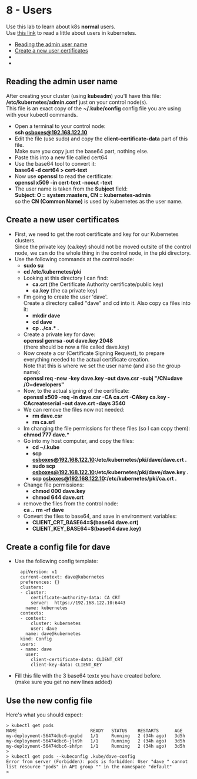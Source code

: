 # 8 - Users

Use this lab to learn about k8s **normal** users.  
Use [this link](https://kubernetes.io/docs/reference/access-authn-authz/authentication/) to read a little about users in kubernetes.

- [Reading the admin user name](#Reading-the-admin-user-name)
- [Create a new user certificates](#Create-a-new-user-certificates)
- [](#)
- [](#)

## Reading the admin user name

After creating your cluster (using **kubeadm**) you'll have this file:  
**/etc/kubernetes/admin.conf** just on your control node(s).  
This file is an exact copy of the **~/.kube/config**  config file you are using with your kubectl commands.

- Open a terminal to your control node:  
**ssh osboxes@192.168.122.10**
- Edit the file (use sudo) and copy the **client-certificate-data** part of this file.  
Make sure you copy just the base64 part, nothing else.
- Paste this into a new file called cert64
- Use the base64 tool to convert it:  
**base64 -d cert64 > cert-text**
- Now use **openssl** to read the certificate:  
**openssl x509 -in cert-text  -noout -text**
- The user name is taken from the **Subject** field:  
**Subject: O = system:masters, CN = kubernetes-admin**  
so the **CN (Common Name)** is used by kubernetes as the user name.


## Create a new user certificates

- First, we need to get the root certificate and key for our Kubernetes clusters.  
Since the private key (ca.key) should not be moved outsite of the control node, we can do the whole thing in the control node, in the pki directory.
- Use the following commands at the control node:
  - **sudo su**
  - **cd /etc/kubernetes/pki**
  - Looking at this directory I can find:
    - **ca.crt** (the Certificate Authority certificate/public key)
    - **ca.key** (the ca private key)
  - I'm going to create the user 'dave'.  
  Create a directory called "dave" and cd into it. Also copy ca files into it:  
    - **mkdir dave**
    - **cd dave**
    - **cp ../ca.\*  .**
  - Create a private key for dave:  
  **openssl genrsa -out dave.key 2048**  
  (there should be now a file called dave.key)
  - Now create a csr (Certificate Signing Request), to prepare everything needed to the actual certificate creation.  
  Note that this is where we set the user name (and also the group name):    
  **openssl req -new -key dave.key -out dave.csr -subj "/CN=dave /O=developers"**
  - Now, to the actual signing of the certificate:  
  **openssl x509 -req -in dave.csr -CA ca.crt -CAkey ca.key -CAcreateserial -out dave.crt -days 3540**
  - We can remove the files now not needed:  
    - **rm dave.csr**
    - **rm ca.srl**
  - Im changing the file permissions for these files (so I can copy them):  
  **chmod 777 dave.\***
  - Go into my host computer, and copy the files:
    - **cd ~/.kube**  
    - **scp osboxes@192.168.122.10:/etc/kubernetes/pki/dave/dave.crt .**
    - **sudo scp osboxes@192.168.122.10:/etc/kubernetes/pki/dave/dave.key .**
    - **scp osboxes@192.168.122.10:/etc/kubernetes/pki/ca.crt .**
  - Change file permissions:  
    - **chmod 000 dave.key**
    - **chmod 644 dave.crt**
  - remove the files from the control node:  
  **ca ..**
  **rm -rf dave**
  - Convert the files to base64, and save in environment variables:  
    - **CLIENT_CRT_BASE64=$(base64 dave.crt)**
    - **CLIENT_KEY_BASE64=$(base64 dave.key)**



## Create a config file for dave

- Use the following config template:

        apiVersion: v1  
        current-context: dave@kubernetes  
        preferences: {}  
        clusters:  
        - cluster:  
            certificate-authority-data: CA_CRT  
            server:  https://192.168.122.10:6443
          name: kubernetes  
        contexts:  
        - context:  
            cluster: kubernetes  
            user: dave  
          name: dave@kubernetes  
        kind: Config
        users:  
        - name: dave
          user:  
            client-certificate-data: CLIENT_CRT  
            client-key-data: CLIENT_KEY  

- Fill this file with the 3 base64 textx you have created before.  
(make sure you get no new lines added)

## Use the new config file

Here's what you should expect:  

    > kubectl get pods
    NAME                            READY   STATUS    RESTARTS      AGE
    my-deployment-56474dbc6-gxpbd   1/1     Running   2 (34h ago)   3d5h
    my-deployment-56474dbc6-jln9h   1/1     Running   2 (34h ago)   3d5h
    my-deployment-56474dbc6-shfpn   1/1     Running   2 (34h ago)   3d5h
    > 
    > kubectl get pods --kubeconfig .kube/dave-config 
    Error from server (Forbidden): pods is forbidden: User "dave " cannot list resource "pods" in API group "" in the namespace "default"
    > 

